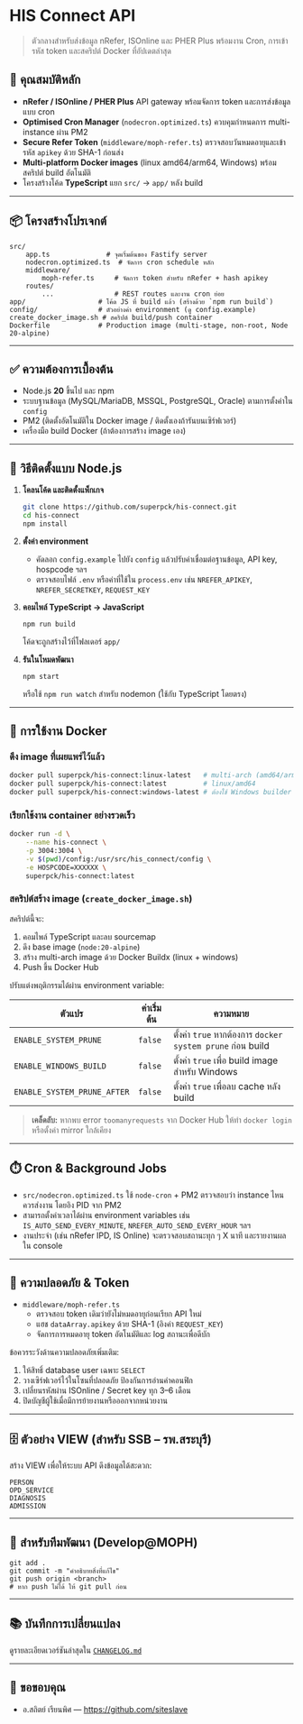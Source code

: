 # HIS Connect API

> ตัวกลางสำหรับส่งข้อมูล nRefer, ISOnline และ PHER Plus พร้อมงาน Cron, การเข้ารหัส token และสคริปต์ Docker ที่อัปเดตล่าสุด

## 🌟 คุณสมบัติหลัก

- **nRefer / ISOnline / PHER Plus** API gateway พร้อมจัดการ token และการส่งข้อมูลแบบ cron
- **Optimised Cron Manager** (`nodecron.optimized.ts`) ควบคุมกำหนดการ multi-instance ผ่าน PM2
- **Secure Refer Token** (`middleware/moph-refer.ts`) ตรวจสอบวันหมดอายุและเข้ารหัส `apikey` ด้วย SHA-1 ก่อนส่ง
- **Multi-platform Docker images** (linux amd64/arm64, Windows) พร้อมสคริปต์ build อัตโนมัติ
- โครงสร้างโค้ด **TypeScript** แยก `src/` → `app/` หลัง build

---

## 📦 โครงสร้างโปรเจกต์

```
src/
	app.ts              # จุดเริ่มต้นของ Fastify server
	nodecron.optimized.ts  # จัดการ cron schedule หลัก
	middleware/
		moph-refer.ts     # จัดการ token สำหรับ nRefer + hash apikey
	routes/
		...               # REST routes และงาน cron ย่อย
app/                  # โค้ด JS ที่ build แล้ว (สร้างด้วย `npm run build`)
config/               # ตัวอย่างค่า environment (ดู config.example)
create_docker_image.sh # สคริปต์ build/push container
Dockerfile            # Production image (multi-stage, non-root, Node 20-alpine)
```

---

## ✅ ความต้องการเบื้องต้น

- Node.js **20** ขึ้นไป และ npm
- ระบบฐานข้อมูล (MySQL/MariaDB, MSSQL, PostgreSQL, Oracle) ตามการตั้งค่าใน `config`
- PM2 (ติดตั้งอัตโนมัติใน Docker image / ติดตั้งเองถ้ารันบนเซิร์ฟเวอร์)
- เครื่องมือ build Docker (ถ้าต้องการสร้าง image เอง)

---

## 🚀 วิธีติดตั้งแบบ Node.js

1. **โคลนโค้ด และติดตั้งแพ็กเกจ**
	 ```bash
	 git clone https://github.com/superpck/his-connect.git
	 cd his-connect
	 npm install
	 ```

2. **ตั้งค่า environment**
	 - คัดลอก `config.example` ไปยัง `config` แล้วปรับค่าเชื่อมต่อฐานข้อมูล, API key, hospcode ฯลฯ
	 - ตรวจสอบไฟล์ `.env` หรือค่าที่ใช้ใน `process.env` เช่น `NREFER_APIKEY`, `NREFER_SECRETKEY`, `REQUEST_KEY`

3. **คอมไพล์ TypeScript → JavaScript**
	 ```bash
	 npm run build
	 ```
	 โค้ดจะถูกสร้างไว้ที่โฟลเดอร์ `app/`

4. **รันในโหมดพัฒนา**
	 ```bash
	 npm start
	 ```
	 หรือใช้ `npm run watch` สำหรับ nodemon (ใช้กับ TypeScript โดยตรง)

---

## 🐳 การใช้งาน Docker

### ดึง image ที่เผยแพร่ไว้แล้ว
```bash
docker pull superpck/his-connect:linux-latest   # multi-arch (amd64/arm64)
docker pull superpck/his-connect:latest         # linux/amd64
docker pull superpck/his-connect:windows-latest # ต้องใช้ Windows builder
```

### เรียกใช้งาน container อย่างรวดเร็ว
```bash
docker run -d \
	--name his-connect \
	-p 3004:3004 \
	-v $(pwd)/config:/usr/src/his_connect/config \
	-e HOSPCODE=XXXXXX \
	superpck/his-connect:latest
```

### สคริปต์สร้าง image (`create_docker_image.sh`)

สคริปต์นี้จะ:

1. คอมไพล์ TypeScript และลบ sourcemap
2. ดึง base image (`node:20-alpine`)
3. สร้าง multi-arch image ด้วย Docker Buildx (linux + windows)
4. Push ขึ้น Docker Hub

ปรับแต่งพฤติกรรมได้ผ่าน environment variable:

| ตัวแปร | ค่าเริ่มต้น | ความหมาย |
| --- | --- | --- |
| `ENABLE_SYSTEM_PRUNE` | `false` | ตั้งค่า `true` หากต้องการ `docker system prune` ก่อน build |
| `ENABLE_WINDOWS_BUILD` | `false` | ตั้งค่า `true` เพื่อ build image สำหรับ Windows |
| `ENABLE_SYSTEM_PRUNE_AFTER` | `false` | ตั้งค่า `true` เพื่อลบ cache หลัง build |

> **เคล็ดลับ:** หากพบ error `toomanyrequests` จาก Docker Hub ให้ทำ `docker login` หรือตั้งค่า mirror ใกล้เคียง

---

## ⏱️ Cron & Background Jobs

- `src/nodecron.optimized.ts` ใช้ `node-cron` + PM2 ตรวจสอบว่า instance ไหนควรส่งงาน โดยอิง PID จาก PM2
- สามารถตั้งค่าเวลาได้ผ่าน environment variables เช่น `IS_AUTO_SEND_EVERY_MINUTE`, `NREFER_AUTO_SEND_EVERY_HOUR` ฯลฯ
- งานประจำ (เช่น nRefer IPD, IS Online) จะตรวจสอบสถานะทุก ๆ X นาที และรายงานผลใน console

---

## 🔐 ความปลอดภัย & Token

- `middleware/moph-refer.ts`
	- ตรวจสอบ token เดิมว่ายังไม่หมดอายุก่อนเรียก API ใหม่
	- แฮช `dataArray.apikey` ด้วย SHA-1 (อิงค่า `REQUEST_KEY`)
	- จัดการการหมดอายุ token อัตโนมัติและ log สถานะเพื่อดีบัก

ข้อควรระวังด้านความปลอดภัยเพิ่มเติม:

1. ให้สิทธิ์ database user เฉพาะ `SELECT`
2. วางเซิร์ฟเวอร์ไว้ในโซนที่ปลอดภัย ป้องกันการอ่านค่าคอนฟิก
3. เปลี่ยนรหัสผ่าน ISOnline / Secret key ทุก 3–6 เดือน
4. ปิดบัญชีผู้ใช้เมื่อมีการย้ายงานหรือออกจากหน่วยงาน

---

## 🗄️ ตัวอย่าง VIEW (สำหรับ SSB – รพ.สระบุรี)

สร้าง VIEW เพื่อให้ระบบ API ดึงข้อมูลได้สะดวก:

```
PERSON
OPD_SERVICE
DIAGNOSIS
ADMISSION
```

---

## 🤝 สำหรับทีมพัฒนา (Develop@MOPH)

```
git add .
git commit -m "คำอธิบายสิ่งที่แก้ไข"
git push origin <branch>
# หาก push ไม่ได้ ให้ git pull ก่อน
```

---

## 📚 บันทึกการเปลี่ยนแปลง

ดูรายละเอียดเวอร์ชันล่าสุดใน [`CHANGELOG.md`](./CHANGELOG.md)

---

## 🙏 ขอขอบคุณ

- อ.สถิตย์ เรียนพิศ — https://github.com/siteslave